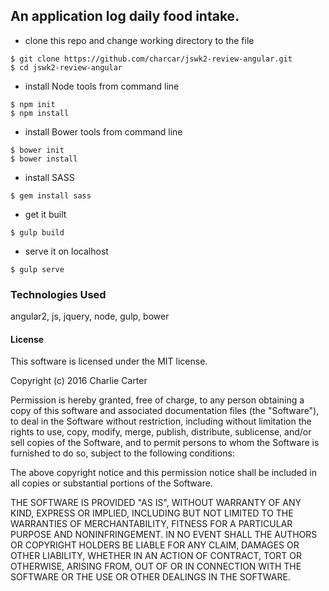## An application log daily food intake.

* clone this repo and change working directory to the file
```
$ git clone https://github.com/charcar/jswk2-review-angular.git
$ cd jswk2-review-angular
```

* install Node tools from command line
```
$ npm init
$ npm install
```
* install Bower tools from command line
```
$ bower init
$ bower install
```

* install SASS
```
$ gem install sass
```
* get it built
```
$ gulp build
```
* serve it on localhost
```
$ gulp serve
```

### Technologies Used
angular2, js, jquery, node, gulp, bower

#### License

This software is licensed under the MIT license.

Copyright (c) 2016 Charlie Carter

Permission is hereby granted, free of charge, to any person obtaining a copy of this software and associated documentation files (the "Software"), to deal in the Software without restriction, including without limitation the rights to use, copy, modify, merge, publish, distribute, sublicense, and/or sell copies of the Software, and to permit persons to whom the Software is furnished to do so, subject to the following conditions:

The above copyright notice and this permission notice shall be included in all copies or substantial portions of the Software.

THE SOFTWARE IS PROVIDED "AS IS", WITHOUT WARRANTY OF ANY KIND, EXPRESS OR IMPLIED, INCLUDING BUT NOT LIMITED TO THE WARRANTIES OF MERCHANTABILITY, FITNESS FOR A PARTICULAR PURPOSE AND NONINFRINGEMENT. IN NO EVENT SHALL THE AUTHORS OR COPYRIGHT HOLDERS BE LIABLE FOR ANY CLAIM, DAMAGES OR OTHER LIABILITY, WHETHER IN AN ACTION OF CONTRACT, TORT OR OTHERWISE, ARISING FROM, OUT OF OR IN CONNECTION WITH THE SOFTWARE OR THE USE OR OTHER DEALINGS IN THE SOFTWARE. 
